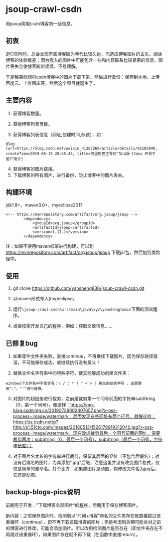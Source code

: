 # jsoup-crawl-csdn

用jsoup爬取csdn博客的一些信息。


## 初衷

逛CSDN时，总会发现有些博客因为年代比较久远，而造成博客图片的丢失，阅读博客的体验极差；因为嵌入的图片中可能包含一些和内容联系比较紧密的信息，图片丢失会使博客断断续续、不易理解。

于是我突然想将csdn博客中的图片下载下来，然后进行备份：保存到本地、上传百度云、上传图床等，然后这个项目就诞生了。


## 主要内容

1. 获得博客数量。

2. 获得博客列表页数。

3. 获得博客列表信息（网址,创建时间,标题），如：
```
Blog [url=https://blog.csdn.net/weixin_41287260/article/details/92185040, createTime=2019-06-15 20:45:43, title=阿里巴巴主导的“华山版《Java 开发手册》”简介]
```
4. 获得博客的图片链接。
5. 下载博客的所有图片，进行备份，防止博客中的图片丢失。



## 构建环境

jdk1.8+，maven3.0+，myeclipse2017

```maven
<!-- https://mvnrepository.com/artifact/org.jsoup/jsoup -->
		<dependency>
			<groupId>org.jsoup</groupId>
			<artifactId>jsoup</artifactId>
			<version>1.12.1</version>
		</dependency>
```

注：如果不使用maven框架进行构建，可以到 <https://mvnrepository.com/artifact/org.jsoup/jsoup> 下载jar包，然后加到类路径中。



## 使用
1. git clone https://github.com/yansheng836/jsoup-crawl-csdn.git

2. 以maven形式导入(my)eclipse。

3. 运行`\jsoup-crawl-csdn\src\main\java\xyz\yansheng\main`下面的测试程序。

4. 或者按需开发自己的程序，例如：获取文章信息……






## 已修复bug

1. 如果穿件文件夹失败，直接continue，不再继续下载图片，因为保存路径错误，不可能保存成功，故继续执行没有意义！

2. 替换文件名字符串中的特殊字符，使其能够成功创建文件夹：

`windows下文件名中不能含有：\ / : * ? " < > | 英文的这些字符 ，这里使用"."、"'"进行替换。`

3.  对图片的超链接进行裁剪，之前是裁剪第一个问号前面的字符串subString（0，第一个问号），像这样：https://img-blog.csdnimg.cn/20190729002407657.png?x-oss-process=image/watermark；后面发现有些网址有两个问号，就像这样：https://ss.csdn.net/p?http://s1.51cto.com/images/20180513/1526178919312040.jpg?x-oss-process=image/watermark，现在改成裁剪最后一个问号前面的网址，需要裁剪两次：subString（0，最后一个问号），subString（最后一个问号，字符串长度）；

4. 对于图片名太长的字符串进行裁剪，保留其后面的17位（不包含后缀名）；对没有后缀名的图片，为其添加".jpg"后缀，注意这里并没有改变图片格式，仅仅是简单的重命名。打个比方：如果原图片是动图，你修改文件名为jpg后，它还是动图。



## backup-blogs-pics说明

前期用于开发：”下载博客全部图片“的程序，后期用于保存博客图片。



新内容：之前保存图片时，检测到以“时间+博客”命名的文件夹存在就直接跳过该重循环（continue），即不再下载该篇博客的图片；但是考虑到后期可能会对之前的博客进行修改，可能会添加图片。所以改用检测图片是否存在（即文件夹存在不再跳过该重循环），如果图片存在就不再下载（在函数中直接return）。